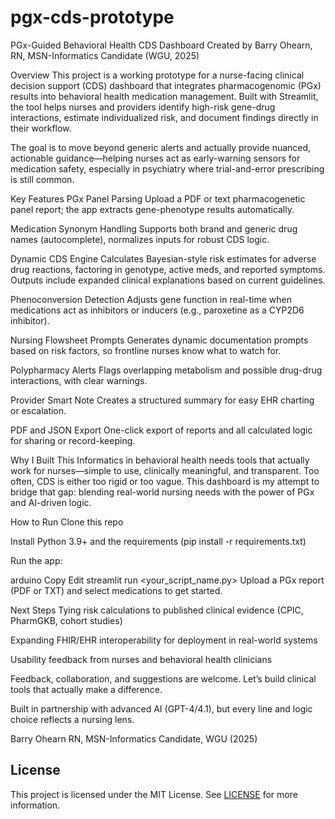 # pgx-cds-prototype
PGx-Guided Behavioral Health CDS Dashboard
Created by Barry Ohearn, RN, MSN-Informatics Candidate (WGU, 2025)

Overview
This project is a working prototype for a nurse-facing clinical decision support (CDS) dashboard that integrates pharmacogenomic (PGx) results into behavioral health medication management. Built with Streamlit, the tool helps nurses and providers identify high-risk gene-drug interactions, estimate individualized risk, and document findings directly in their workflow.

The goal is to move beyond generic alerts and actually provide nuanced, actionable guidance—helping nurses act as early-warning sensors for medication safety, especially in psychiatry where trial-and-error prescribing is still common.

Key Features
PGx Panel Parsing
Upload a PDF or text pharmacogenetic panel report; the app extracts gene-phenotype results automatically.

Medication Synonym Handling
Supports both brand and generic drug names (autocomplete), normalizes inputs for robust CDS logic.

Dynamic CDS Engine
Calculates Bayesian-style risk estimates for adverse drug reactions, factoring in genotype, active meds, and reported symptoms. Outputs include expanded clinical explanations based on current guidelines.

Phenoconversion Detection
Adjusts gene function in real-time when medications act as inhibitors or inducers (e.g., paroxetine as a CYP2D6 inhibitor).

Nursing Flowsheet Prompts
Generates dynamic documentation prompts based on risk factors, so frontline nurses know what to watch for.

Polypharmacy Alerts
Flags overlapping metabolism and possible drug-drug interactions, with clear warnings.

Provider Smart Note
Creates a structured summary for easy EHR charting or escalation.

PDF and JSON Export
One-click export of reports and all calculated logic for sharing or record-keeping.

Why I Built This
Informatics in behavioral health needs tools that actually work for nurses—simple to use, clinically meaningful, and transparent. Too often, CDS is either too rigid or too vague.
This dashboard is my attempt to bridge that gap: blending real-world nursing needs with the power of PGx and AI-driven logic.

How to Run
Clone this repo

Install Python 3.9+ and the requirements (pip install -r requirements.txt)

Run the app:

arduino
Copy
Edit
streamlit run <your_script_name.py>
Upload a PGx report (PDF or TXT) and select medications to get started.

Next Steps
Tying risk calculations to published clinical evidence (CPIC, PharmGKB, cohort studies)

Expanding FHIR/EHR interoperability for deployment in real-world systems

Usability feedback from nurses and behavioral health clinicians

Feedback, collaboration, and suggestions are welcome.
Let’s build clinical tools that actually make a difference.

Built in partnership with advanced AI (GPT-4/4.1), but every line and logic choice reflects a nursing lens.

Barry Ohearn
RN, MSN-Informatics Candidate, WGU (2025)

## License

This project is licensed under the MIT License. See [LICENSE](LICENSE) for more information.
